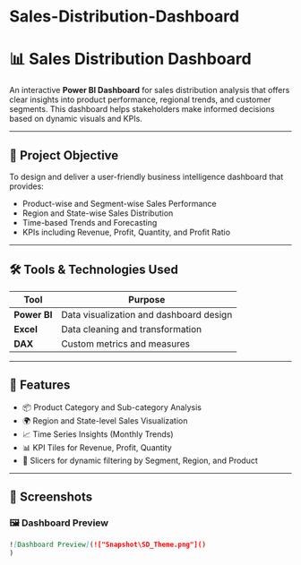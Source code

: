 # Sales-Distribution-Dashboard
# 📊 Sales Distribution Dashboard

An interactive **Power BI Dashboard** for sales distribution analysis that offers clear insights into product performance, regional trends, and customer segments. This dashboard helps stakeholders make informed decisions based on dynamic visuals and KPIs.

---

## 📌 Project Objective

To design and deliver a user-friendly business intelligence dashboard that provides:

- Product-wise and Segment-wise Sales Performance
- Region and State-wise Sales Distribution
- Time-based Trends and Forecasting
- KPIs including Revenue, Profit, Quantity, and Profit Ratio

---

## 🛠️ Tools & Technologies Used

| Tool         | Purpose                                |
|--------------|----------------------------------------|
| **Power BI** | Data visualization and dashboard design|
| **Excel**    | Data cleaning and transformation        |
| **DAX**      | Custom metrics and measures            |

---

## 📂 Features

- 📦 Product Category and Sub-category Analysis
- 🌍 Region and State-level Sales Visualization
- 📈 Time Series Insights (Monthly Trends)
- 📊 KPI Tiles for Revenue, Profit, Quantity
- 🧮 Slicers for dynamic filtering by Segment, Region, and Product

---

## 📸 Screenshots

### 🖼️ Dashboard Preview

```markdown
![Dashboard Preview](!["Snapshot\SD_Theme.png"]()
)
